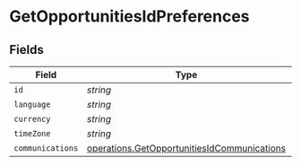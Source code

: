 # GetOpportunitiesIdPreferences


## Fields

| Field                                                                                                      | Type                                                                                                       | Required                                                                                                   | Description                                                                                                |
| ---------------------------------------------------------------------------------------------------------- | ---------------------------------------------------------------------------------------------------------- | ---------------------------------------------------------------------------------------------------------- | ---------------------------------------------------------------------------------------------------------- |
| `id`                                                                                                       | *string*                                                                                                   | :heavy_minus_sign:                                                                                         | N/A                                                                                                        |
| `language`                                                                                                 | *string*                                                                                                   | :heavy_minus_sign:                                                                                         | N/A                                                                                                        |
| `currency`                                                                                                 | *string*                                                                                                   | :heavy_minus_sign:                                                                                         | N/A                                                                                                        |
| `timeZone`                                                                                                 | *string*                                                                                                   | :heavy_minus_sign:                                                                                         | N/A                                                                                                        |
| `communications`                                                                                           | [operations.GetOpportunitiesIdCommunications](../../models/operations/getopportunitiesidcommunications.md) | :heavy_minus_sign:                                                                                         | N/A                                                                                                        |